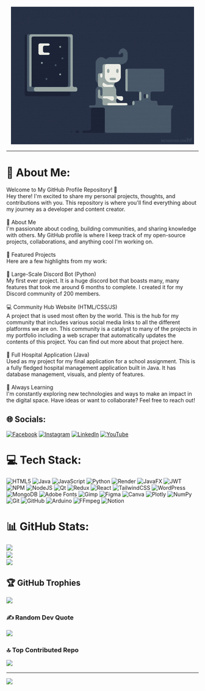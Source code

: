 <p align="center">
  <img src="https://raw.githubusercontent.com/GuyMcKechnie/GuyMcKechnie/refs/heads/main/e426702edf874b181aced1e2fa5c6cde.gif" />
</p>

***
<div >
  
</div>

# 💫 About Me:
Welcome to My GitHub Profile Repository! 👋<br>Hey there! I'm excited to share my personal projects, thoughts, and contributions with you. This repository is where you'll find everything about my journey as a developer and content creator.<br><br>🚀 About Me<br>I'm passionate about coding, building communities, and sharing knowledge with others. My GitHub profile is where I keep track of my open-source projects, collaborations, and anything cool I’m working on.<br><br>📌 Featured Projects<br>Here are a few highlights from my work:<br><br>🤳 Large-Scale Discord Bot (Python)<br>My first ever project. It is a huge discord bot that boasts many, many features that took me around 6 months to complete. I created it for my Discord community of 200 members.<br><br>💻 Community Hub Website (HTML/CSS/JS)<br>A project that is used most often by the world. This is the hub for my community that includes various social media links to all the different platforms we are on. This community is a catalyst to many of the projects in my portfolio including a web scraper that automatically updates the contents of this project. You can find out more about that project here.<br><br>🏥 Full Hospital Application (Java)<br>Used as my project for my final application for a school assignment. This is a fully fledged hospital management application built in Java. It has database management, visuals, and plenty of features.<br><br>🌱 Always Learning<br>I'm constantly exploring new technologies and ways to make an impact in the digital space. Have ideas or want to collaborate? Feel free to reach out!


## 🌐 Socials:
[![Facebook](https://img.shields.io/badge/Facebook-%231877F2.svg?logo=Facebook&logoColor=white)](https://facebook.com/guy.j.mckechnie) [![Instagram](https://img.shields.io/badge/Instagram-%23E4405F.svg?logo=Instagram&logoColor=white)](https://instagram.com/guy.j.mckechnie) [![LinkedIn](https://img.shields.io/badge/LinkedIn-%230077B5.svg?logo=linkedin&logoColor=white)](https://linkedin.com/in/guymckechnie) [![YouTube](https://img.shields.io/badge/YouTube-%23FF0000.svg?logo=YouTube&logoColor=white)](https://youtube.com/@GuyMcKechnie) 

# 💻 Tech Stack:
![HTML5](https://img.shields.io/badge/html5-%23E34F26.svg?style=for-the-badge&logo=html5&logoColor=white) ![Java](https://img.shields.io/badge/java-%23ED8B00.svg?style=for-the-badge&logo=openjdk&logoColor=white) ![JavaScript](https://img.shields.io/badge/javascript-%23323330.svg?style=for-the-badge&logo=javascript&logoColor=%23F7DF1E) ![Python](https://img.shields.io/badge/python-3670A0?style=for-the-badge&logo=python&logoColor=ffdd54) ![Render](https://img.shields.io/badge/Render-%46E3B7.svg?style=for-the-badge&logo=render&logoColor=white) ![JavaFX](https://img.shields.io/badge/javafx-%23FF0000.svg?style=for-the-badge&logo=javafx&logoColor=white) ![JWT](https://img.shields.io/badge/JWT-black?style=for-the-badge&logo=JSON%20web%20tokens) ![NPM](https://img.shields.io/badge/NPM-%23CB3837.svg?style=for-the-badge&logo=npm&logoColor=white) ![NodeJS](https://img.shields.io/badge/node.js-6DA55F?style=for-the-badge&logo=node.js&logoColor=white) ![Qt](https://img.shields.io/badge/Qt-%23217346.svg?style=for-the-badge&logo=Qt&logoColor=white) ![Redux](https://img.shields.io/badge/redux-%23593d88.svg?style=for-the-badge&logo=redux&logoColor=white) ![React](https://img.shields.io/badge/react-%2320232a.svg?style=for-the-badge&logo=react&logoColor=%2361DAFB) ![TailwindCSS](https://img.shields.io/badge/tailwindcss-%2338B2AC.svg?style=for-the-badge&logo=tailwind-css&logoColor=white) ![WordPress](https://img.shields.io/badge/WordPress-%23117AC9.svg?style=for-the-badge&logo=WordPress&logoColor=white) ![MongoDB](https://img.shields.io/badge/MongoDB-%234ea94b.svg?style=for-the-badge&logo=mongodb&logoColor=white) ![Adobe Fonts](https://img.shields.io/badge/Adobe%20Fonts-000B1D.svg?style=for-the-badge&logo=Adobe%20Fonts&logoColor=white) ![Gimp](https://img.shields.io/badge/Gimp-657D8B?style=for-the-badge&logo=gimp&logoColor=FFFFFF) ![Figma](https://img.shields.io/badge/figma-%23F24E1E.svg?style=for-the-badge&logo=figma&logoColor=white) ![Canva](https://img.shields.io/badge/Canva-%2300C4CC.svg?style=for-the-badge&logo=Canva&logoColor=white) ![Plotly](https://img.shields.io/badge/Plotly-%233F4F75.svg?style=for-the-badge&logo=plotly&logoColor=white) ![NumPy](https://img.shields.io/badge/numpy-%23013243.svg?style=for-the-badge&logo=numpy&logoColor=white) ![Git](https://img.shields.io/badge/git-%23F05033.svg?style=for-the-badge&logo=git&logoColor=white) ![GitHub](https://img.shields.io/badge/github-%23121011.svg?style=for-the-badge&logo=github&logoColor=white) ![Arduino](https://img.shields.io/badge/-Arduino-00979D?style=for-the-badge&logo=Arduino&logoColor=white) ![FFmpeg](https://shields.io/badge/FFmpeg-%23171717.svg?logo=ffmpeg&style=for-the-badge&labelColor=171717&logoColor=5cb85c) ![Notion](https://img.shields.io/badge/Notion-%23000000.svg?style=for-the-badge&logo=notion&logoColor=white)
# 📊 GitHub Stats:
![](https://github-readme-stats.vercel.app/api?username=guymckechnie&theme=dark&hide_border=false&include_all_commits=true&count_private=true)<br/>
![](https://github-readme-streak-stats.herokuapp.com/?user=guymckechnie&theme=dark&hide_border=false)<br/>
![](https://github-readme-stats.vercel.app/api/top-langs/?username=guymckechnie&theme=dark&hide_border=false&include_all_commits=true&count_private=true&layout=compact)

## 🏆 GitHub Trophies
![](https://github-profile-trophy.vercel.app/?username=guymckechnie&theme=radical&no-frame=false&no-bg=false&margin-w=4)

### ✍️ Random Dev Quote
![](https://quotes-github-readme.vercel.app/api?type=horizontal&theme=radical)

### 🔝 Top Contributed Repo
![](https://github-contributor-stats.vercel.app/api?username=guymckechnie&limit=5&theme=radical&combine_all_yearly_contributions=true)

---
[![](https://visitcount.itsvg.in/api?id=guymckechnie&icon=2&color=0)](https://visitcount.itsvg.in)

<!-- Proudly created with GPRM ( https://gprm.itsvg.in ) -->
